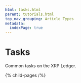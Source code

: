 ```yaml
---
html: tasks.html
parent: tutorials.html
top_nav_grouping: Article Types
metadata:
  indexPage: true
---
```

# Tasks

Common tasks on the XRP Ledger.


{% child-pages /%}
